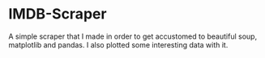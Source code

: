 IMDB-Scraper
============

A simple scraper that I made in order to get accustomed to beautiful soup, matplotlib and pandas. I also plotted some interesting data with it.
